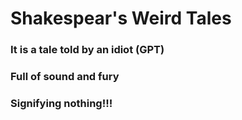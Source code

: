 # Shakespear's Weird Tales

### It is a tale told by an idiot (GPT)
### Full of sound and fury
### Signifying nothing!!!

![]()